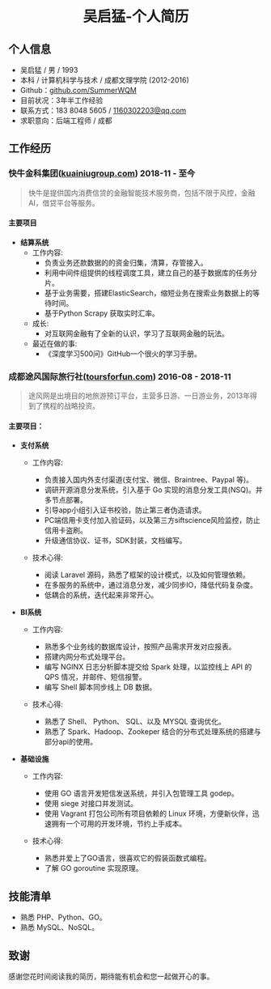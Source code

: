 # <center>吴启猛-个人简历</center>

## 个人信息
- 吴启猛 / 男 / 1993
- 本科 / 计算机科学与技术 / 成都文理学院 (2012-2016)
- Github：[github.com/SummerWQM](https://github.com/SummerWQM)
- 目前状况：3年半工作经验
- 联系方式：183 8048 5605 / 1160302203@qq.com
- 求职意向：后端工程师 / 成都

## 工作经历
### 快牛金科集团([kuainiugroup.com](https://kuainiugroup.com)) 2018-11 - 至今
> 快牛是提供国内消费信贷的金融智能技术服务商，包括不限于风控，金融AI，借贷平台等服务。

#### 主要项目

- **结算系统**
    - 工作内容:
        - 负责业务还款数据的的资金归集，清算，存管接入。
        - 利用中间件组提供的线程调度工具，建立自己的基于数据库的任务分片。  
        - 基于业务需要，搭建ElasticSearch，缩短业务在搜索业务数据上的等待时间。
        - 基于Python Scrapy 获取实时汇率。
    - 成长:
        - 对互联网金融有了全新的认识，学习了互联网金融的玩法。
    - 最近在做的事:
        - 《深度学习500问》GitHub一个很火的学习手册。

### 成都途风国际旅行社([toursforfun.com](https://cn.toursforfun.com)) 2016-08 - 2018-11
> 途风网是出境目的地旅游预订平台，主营多日游、一日游业务，2013年得到了携程的战略投资。

#### 主要项目：

- **支付系统**
    - 工作内容:
        - 负责接入国内外支付渠道(支付宝、微信、Braintree、Paypal 等)。
        - 调研开源消息分发系统，引入基于 Go 实现的消息分发工具(NSQ)。并多节点部署。
        - 引导app小组引入证书校验，防止第三者伪造请求。
        - PC端信用卡支付加入验证码，以及第三方siftscience风险监控，防止信用卡盗刷。
        - 升级通信协议、证书，SDK封装，文档编写。

    - 技术心得:
        - 阅读 Laravel 源码，熟悉了框架的设计模式，以及如何管理依赖。
        - 在多服务的系统中，通过消息分发，减少同步IO，降低代码复杂度。
        - 低耦合的系统，迭代起来非常开心。

- **BI系统**
    - 工作内容:
        - 熟悉多个业务线的数据库设计，按照产品需求开发对应报表。
        - 搭建内网分布式处理平台。
        - 编写 NGINX 日志分析脚本提交给 Spark 处理，以监控线上 API 的 QPS 情况，并邮件、短信报警。
        - 编写 Shell 脚本同步线上 DB 数据。

    - 技术心得:
        - 熟悉了 Shell、 Python、 SQL、以及 MYSQL 查询优化。
        - 熟悉了 Spark、Hadoop、Zookeper 结合的分布式处理系统的搭建与部分api的使用。

- **基础设施**
    - 工作内容:
        - 使用 GO 语言开发短信发送系统，并引入包管理工具 godep。
        - 使用 siege 对接口并发测试。
        - 使用 Vagrant 打包公司所有项目依赖的 Linux 环境，方便新伙伴，迅速拥有一个可用的开发环境，节约上手成本。

    - 技术心得:
        - 熟悉并爱上了GO语言，很喜欢它的假装函数式编程。
        - 了解 GO goroutine 实现原理。

## 技能清单
- 熟悉 PHP、Python、GO。
- 熟悉 MySQL、NoSQL。

## 致谢
感谢您花时间阅读我的简历，期待能有机会和您一起做开心的事。
